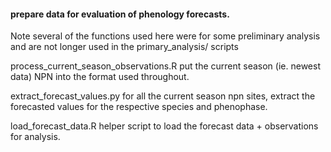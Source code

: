 #### prepare data for evaluation of phenology forecasts.
Note several of the functions used here were for some preliminary analysis and are not longer used in the primary_analysis/ scripts

process_current_season_observations.R
    put the current season (ie. newest data) NPN into the format used throughout.

extract_forecast_values.py
    for all the current season npn sites, extract the forecasted values for the
    respective species and phenophase.

load_forecast_data.R
    helper script to load the forecast data + observations for analysis.
